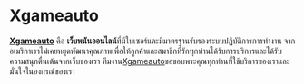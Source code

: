 # Xgameauto
<p class="has-text-align-center has-luminous-vivid-amber-color has-black-background-color has-text-color has-background has-x-large-font-size"><strong><a href="https://xgameauto.com/" target="_blank" rel="noreferrer noopener">Xgameauto</a></strong> คือ <strong>เว็บพนันออนไลน์</strong>ที่มีใบเซอร์และมีมาตรฐานรับรองระบบปฏิบัติการการทำงาน จากอเมริกาเราไม่เคยหยุดพัฒนาคุณภาพเพื่อให้ลูกค้าและสมาชิกที่รักทุกท่านได้รับการบริการและได้รับความสนุกตื่นเต้นจากเว็บของเรา ทีมงาน<a href="https://xgameauto.com/" target="_blank" rel="noreferrer noopener">Xgameauto</a>ขอขอบพระคุณทุกท่านที่ใช้บริการของเราและมั่นใจในองกรณ์ของเรา</p>
